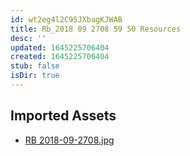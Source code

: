 ```yaml
---
id: wt2eg4l2C95JXbagKJWAB
title: Rb_2018 09 2708 59 50 Resources
desc: ''
updated: 1645225706404
created: 1645225706404
stub: false
isDir: true
---
```

## Imported Assets
- [RB 2018-09-2708.jpg](/assets/rb-2018-09-2708-05ipLLXVQWWB.jpg)
